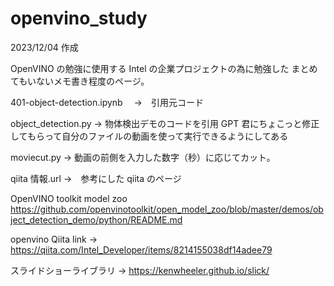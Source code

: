 # openvino_study

2023/12/04 作成

OpenVINO の勉強に使用する
Intel の企業プロジェクトの為に勉強した
まとめてもいないメモ書き程度のページ。

401-object-detection.ipynb 　->　引用元コード

object_detection.py -> 物体検出デモのコードを引用
GPT 君にちょこっと修正してもらって自分のファイルの動画を使って実行できるようにしてある

moviecut.py -> 動画の前側を入力した数字（秒）に応じてカット。

qiita 情報.url ->　参考にした qiita のページ

OpenVINO toolkit model zoo https://github.com/openvinotoolkit/open_model_zoo/blob/master/demos/object_detection_demo/python/README.md

openvino Qiita link -> https://qiita.com/Intel_Developer/items/8214155038df14adee79

スライドショーライブラリ -> https://kenwheeler.github.io/slick/

